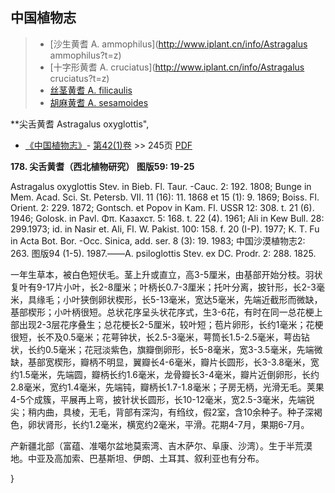 

## 中国植物志

> * [沙生黄耆  A.  ammophilus](http://www.iplant.cn/info/Astragalus ammophilus?t=z)
> * [十字形黄耆  A.  cruciatus](http://www.iplant.cn/info/Astragalus cruciatus?t=z)
> * [丝茎黄耆  A.  filicaulis](Astragalus-filicaulis-丝茎黄耆.md)
> * [胡麻黄耆  A.  sesamoides](Astragalus-sesamoides-胡麻黄耆.md)


**尖舌黄耆 Astragalus oxyglottis",



* [《中国植物志》](http://www.iplant.cn/frps)- [第42(1)卷](http://www.iplant.cn/frps/vol/42(1)) >> 245页 [PDF](http://www.iplant.cn/frps/pdf/42(1)/245.pdf)


**178. 尖舌黄耆（西北植物研究） 图版59: 19-25**

Astragalus oxyglottis Stev. in Bieb. Fl. Taur. -Cauc. 2: 192. 1808; Bunge in Mem. Acad. Sci. St. Petersb. VII. 11 (16): 11. 1868 et 15 (1): 9. 1869; Boiss. Fl. Orient. 2: 229. 1872; Gontsch. et Popov in Kam. Fl. USSR 12: 308. t. 21 (6). 1946; Golosk. in Pavl. Φπ. Казахст. 5: 168. t. 22 (4). 1961; Ali in Kew Bull. 28: 299.1973; id. in Nasir et. Ali, Fl. W. Pakist. 100: 158. f. 20 (I-P). 1977; K. T. Fu in Acta Bot. Bor. -Occ. Sinica, add. ser. 8 (3): 19. 1983; 中国沙漠植物志2: 263. 图版94 (1-5). 1987.——A. psiloglottis Stev. ex DC. Prodr. 2: 288. 1825.

一年生草本，被白色短伏毛。茎上升或直立，高3-5厘米，由基部开始分枝。羽状复叶有9-17片小叶，长2-8厘米；叶柄长0.7-3厘米；托叶分离，披针形，长2-3毫米，具缘毛；小叶狭倒卵状楔形，长5-13毫米，宽达5毫米，先端近截形而微缺，基部楔形；小叶柄很短。总状花序呈头状花序式，生3-6花，有时在同一总花梗上部出现2-3层花序叠生；总花梗长2-5厘米，较叶短；苞片卵形，长约1毫米；花梗很短，长不及0.5毫米；花萼钟状，长2.5-3毫米，萼筒长1.5-2.5毫米，萼齿钻状，长约0.5毫米；花冠淡紫色，旗瓣倒卵形，长5-8毫米，宽3-3.5毫米，先端微缺，基部宽楔形，瓣柄不明显，翼瓣长4-6毫米，瓣片长圆形，长3-3.8毫米，宽约1.5毫米，先端圆，瓣柄长约1.6毫米，龙骨瓣长3-4毫米，瓣片近倒卵形，长约2.8毫米，宽约1.4毫米，先端钝，瓣柄长1.7-1.8毫米；子房无柄，光滑无毛。荚果4-5个成簇，平展再上弯，披针状长圆形，长10-12毫米，宽2.5-3毫米，先端锐尖；稍内曲，具棱，无毛，背部有深沟，有绉纹，假2室，含10余种子。种子深褐色，卵状肾形，长约1.2毫米，横宽约2毫米，平滑。花期4-7月，果期6-7月。

产新疆北部（富蕴、准噶尔盆地莫索湾、吉木萨尔、阜康、沙湾）。生于半荒漠地。中亚及高加索、巴基斯坦、伊朗、土耳其、叙利亚也有分布。



}